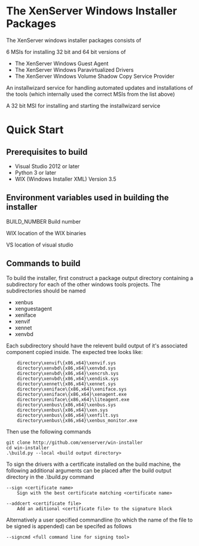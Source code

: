 The XenServer Windows Installer Packages
==========================================

The XenServer windows installer packages consists of

6 MSIs for installing 32 bit and 64 bit versions of

*    The XenServer Windows Guest Agent
*    The XenServer Windows Paravirtualized Drivers
*    The XenServer Windows Volume Shadow Copy Service Provider

An installwizard service for handling automated updates and installations of the tools 
(which internally used the correct MSIs from the list above)

A 32 bit MSI for installing and starting the installwizard service

Quick Start
===========

Prerequisites to build
----------------------

*   Visual Studio 2012 or later 
*   Python 3 or later 
*   WIX (Windows Installer XML) Version 3.5

Environment variables used in building the installer
----------------------------------------------------

BUILD\_NUMBER Build number

WIX location of the WIX binaries

VS location of visual studio

Commands to build
-----------------

To build the installer, first construct a package output directory containing a 
subdirectory for each of the other windows tools projects.  The subdirectories should be 
named

*  xenbus
*  xenguestagent
*  xeniface
*  xenvif
*  xennet
*  xenvbd

Each subdirectory should have the relevent build output of it's associated component
copied inside.  The expected tree looks like:

        directory\xenvif\{x86,x64}\xenvif.sys
        directory\xenvbd\{x86,x64}\xenvbd.sys
        directory\xenvbd\{x86,x64}\xencrsh.sys
        directory\xenvbd\{x86,x64}\xendisk.sys
        directory\xennet\{x86,x64}\xennet.sys
        directory\xeniface\{x86,x64}\xeniface.sys
        directory\xeniface\{x86,x64}\xenagent.exe
        directory\xeniface\{x86,x64}\liteagent.exe
        directory\xenbus\{x86,x64}\xenbus.sys
        directory\xenbus\{x86,x64}\xen.sys
        directory\xenbus\{x86,x64}\xenfilt.sys
        directory\xenbus\{x86,x64}\xenbus_monitor.exe

Then use the following commands

    git clone http://github.com/xenserver/win-installer
    cd win-installer
    .\build.py --local <build output directory>

To sign the drivers with a certificate installed on the build machine, the 
following additional arguments can be placed after the build output directory 
in the .\build.py command

    --sign <certificate name> 
        Sign with the best certificate matching <certificate name>
    
    --addcert <certificate file> 
        Add an aditional <certificate file> to the signature block

Alternatively a user specified commandline (to which the name of the file
to be signed is appended) can be specifed as follows

    --signcmd <full command line for signing tool>

